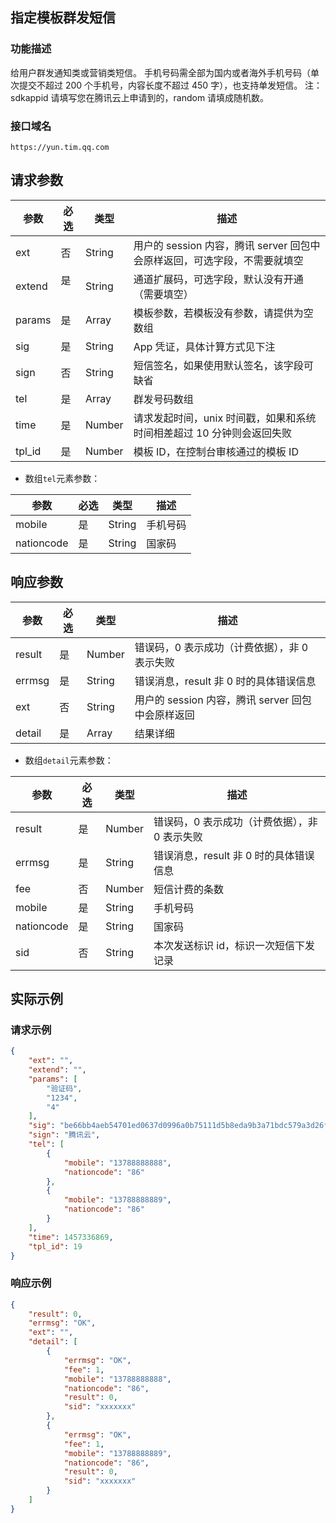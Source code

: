 ## 指定模板群发短信
### 功能描述
给用户群发通知类或营销类短信。
手机号码需全部为国内或者海外手机号码（单次提交不超过 200 个手机号，内容长度不超过 450 字），也支持单发短信。
注：sdkappid 请填写您在腾讯云上申请到的，random 请填成随机数。

### 接口域名
`https://yun.tim.qq.com`    

## 请求参数
| 参数   | 必选 | 类型   | 描述                                                                  |
|--------|------|--------|-----------------------------------------------------------------------|
| ext    | 否   | String | 用户的 session 内容，腾讯 server 回包中会原样返回，可选字段，不需要就填空 |
| extend | 是   | String | 通道扩展码，可选字段，默认没有开通（需要填空）                          |
| params | 是   | Array  | 模板参数，若模板没有参数，请提供为空数组                              |
| sig    | 是   | String | App 凭证，具体计算方式见下注                                           |
| sign   | 否   | String | 短信签名，如果使用默认签名，该字段可缺省                              |
| tel    | 是   | Array  | 群发号码数组                                                          |
| time   | 是   | Number | 请求发起时间，unix 时间戳，如果和系统时间相差超过 10 分钟则会返回失败    |
| tpl_id | 是   | Number | 模板 ID，在控制台审核通过的模板 ID                                      |


- 数组`tel`元素参数：

| 参数       | 必选 | 类型   | 描述     |
|------------|------|--------|----------|
| mobile     | 是   | String | 手机号码 |
| nationcode | 是   | String | 国家码   |

## 响应参数
| 参数   | 必选 | 类型   | 描述                                          |
|--------|------|--------|-----------------------------------------------|
| result | 是   | Number | 错误码，0 表示成功（计费依据），非 0 表示失败      |
| errmsg | 是   | String | 错误消息，result 非 0 时的具体错误信息           |
| ext    | 否   | String | 用户的 session 内容，腾讯 server 回包中会原样返回 |
| detail | 是   | Array  | 结果详细                                      |


- 数组`detail`元素参数：

| 参数       | 必选 | 类型   | 描述                                     |
|------------|------|--------|------------------------------------------|
| result     | 是   | Number | 错误码，0 表示成功（计费依据），非 0 表示失败 |
| errmsg     | 是   | String | 错误消息，result 非 0 时的具体错误信息      |
| fee        | 否   | Number | 短信计费的条数                           |
| mobile     | 是   | String | 手机号码                                 |
| nationcode | 是   | String | 国家码                                   |
| sid        | 否   | String | 本次发送标识 id，标识一次短信下发记录     |

## 实际示例
### 请求示例
```json
{
    "ext": "",
    "extend": "",
    "params": [
        "验证码",
        "1234",
        "4"
    ],
    "sig": "be66bb4aeb54701ed0637d0996a0b75111d5b8eda9b3a71bdc579a3d26f3edfb",
    "sign": "腾讯云",
    "tel": [
        {
            "mobile": "13788888888",
            "nationcode": "86"
        },
        {
            "mobile": "13788888889",
            "nationcode": "86"
        }
    ],
    "time": 1457336869,
    "tpl_id": 19
}
```
### 响应示例
```json
{
    "result": 0,
    "errmsg": "OK",
    "ext": "",
    "detail": [
        {
            "errmsg": "OK",
            "fee": 1,
            "mobile": "13788888888",
            "nationcode": "86",
            "result": 0,
            "sid": "xxxxxxx"
        },
        {
            "errmsg": "OK",
            "fee": 1,
            "mobile": "13788888889",
            "nationcode": "86",
            "result": 0,
            "sid": "xxxxxxx"
        }
    ]
}
```
